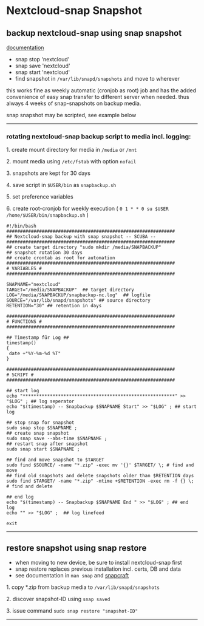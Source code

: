 # Nextcloud-snap Snapshot

## backup nextcloud-snap using snap snapshot

[documentation](https://snapcraft.io/docs/snapshots)

* snap stop 'nextcloud'
* snap save 'nextcloud'
* snap start 'nextcloud'
* find snapshot in `/var/lib/snapd/snapshots` and move to wherever

this works fine as weekly automatic (cronjob as root) job and has the added convenience of easy snap transfer to different server when needed. thus always 4 weeks of snap-snapshots on backup media.

snap snapshot may be scripted, see example below

---

### rotating nextcloud-snap backup script to media incl. logging:

1\. create mount directory for media in `/media` or `/mnt`

2\. mount media using `/etc/fstab` with option `nofail`

3\. snapshots are kept for 30 days

4\. save script in `$USER/bin` as `snapbackup.sh`

5\. set preference variables

6\. create root-cronjob for weekly execution ( ``` 0 1 * * 0 su $USER /home/$USER/bin/snapbackup.sh ``` )

```
#!/bin/bash
##############################################################
## Nextcloud-snap backup with snap snapshot -- SCUBA --
##############################################################
## create target directory "sudo mkdir /media/SNAPBACKUP"
## snapshot rotation 30 days 
## create crontab as root for automation
##############################################################
# VARIABLES #
##############################################################

SNAPNAME="nextcloud"
TARGET="/media/SNAPBACKUP"  ## target directory
LOG="/media/SNAPBACKUP/snapbackup-nc.log"  ## logfile
SOURCE="/var/lib/snapd/snapshots" ## source directory
RETENTION="30" ## retention in days

##############################################################
# FUNCTIONS #
##############################################################

## Timestamp für Log ##
timestamp()
{
 date +"%Y-%m-%d %T"
}

##############################################################
# SCRIPT #
##############################################################

## start log  
echo "********************************************************" >> "$LOG" ; ## log seperator
echo "$(timestamp) -- Snapbackup $SNAPNAME Start" >> "$LOG" ; ## start log

## stop snap for snapshot  
sudo snap stop $SNAPNAME ;
## create snap snapshot 
sudo snap save --abs-time $SNAPNAME ;
## restart snap after snapshot 
sudo snap start $SNAPNAME ;

## find and move snapshot to $TARGET  
sudo find $SOURCE/ -name "*.zip" -exec mv '{}' $TARGET/ \; # find and move
## find old snapshots and delete snapshots older than $RETENTION days
sudo find $TARGET/ -name "*.zip" -mtime +$RETENTION -exec rm -f {} \; # find and delete

## end log 
echo "$(timestamp) -- Snapbackup $SNAPNAME End " >> "$LOG" ; ## end log 
echo "" >> "$LOG" ;  ## log linefeed 

exit

```

---

## restore snapshot using snap restore 

* when moving to new device, be sure to install nextcloud-snap first
* snap restore replaces previous installation incl. certs, DB and data
* see documentation in `man snap` and [snapcraft](https://snapcraft.io/docs/snapshots#heading--restoring)

1\. copy \*.zip from backup media to `/var/lib/snapd/snapshots`

2\. discover snapshot-ID using `snap saved`

3\. issue command `sudo snap restore "snapshot-ID"`

---
